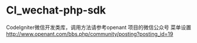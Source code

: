 # CI_wechat-php-sdk
 CodeIgniter微信开发类库，调用方法请参考openant 项目的微信公众号 菜单设置 http://www.openant.com/bbs.php/community/posting?posting_id=19
